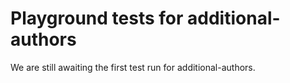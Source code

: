 # Playground tests for additional-authors
We are still awaiting the first test run for additional-authors.
